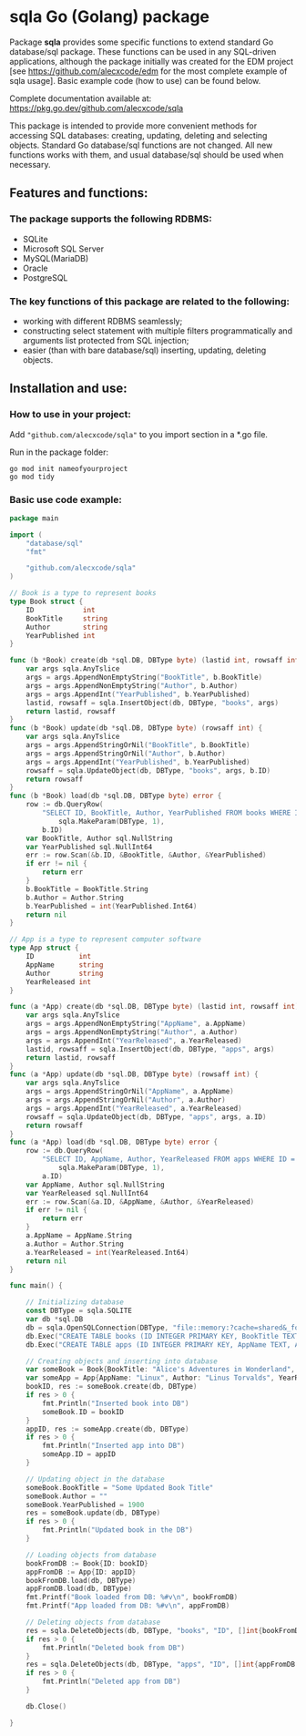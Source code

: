 # sqla Go (Golang) package

Package **sqla** provides some specific functions to extend standard Go database/sql package. These functions can be used in any SQL-driven applications, although the package initially was created for the EDM project [see https://github.com/alecxcode/edm for the most complete example of sqla usage]. Basic example code (how to use) can be found below.

Complete documentation available at: https://pkg.go.dev/github.com/alecxcode/sqla

This package is intended to provide more convenient methods for accessing SQL databases: creating, updating, deleting and selecting objects.
Standard Go database/sql functions are not changed. All new functions works with them, and usual database/sql should be used when necessary.

## Features and functions:

### The package supports the following RDBMS:
* SQLite
* Microsoft SQL Server
* MySQL(MariaDB)
* Oracle
* PostgreSQL

### The key functions of this package are related to the following:
* working with different RDBMS seamlessly;
* constructing select statement with multiple filters programmatically and arguments list protected from SQL injection;
* easier (than with bare database/sql) inserting, updating, deleting objects.

## Installation and use:

### How to use in your project:

Add `"github.com/alecxcode/sqla"` to you import section in a *.go file.

Run in the package folder:  
```shell
go mod init nameofyourproject  
go mod tidy  
```

### Basic use code example:

```go
package main

import (
	"database/sql"
	"fmt"

	"github.com/alecxcode/sqla"
)

// Book is a type to represent books
type Book struct {
	ID            int
	BookTitle     string
	Author        string
	YearPublished int
}

func (b *Book) create(db *sql.DB, DBType byte) (lastid int, rowsaff int) {
	var args sqla.AnyTslice
	args = args.AppendNonEmptyString("BookTitle", b.BookTitle)
	args = args.AppendNonEmptyString("Author", b.Author)
	args = args.AppendInt("YearPublished", b.YearPublished)
	lastid, rowsaff = sqla.InsertObject(db, DBType, "books", args)
	return lastid, rowsaff
}
func (b *Book) update(db *sql.DB, DBType byte) (rowsaff int) {
	var args sqla.AnyTslice
	args = args.AppendStringOrNil("BookTitle", b.BookTitle)
	args = args.AppendStringOrNil("Author", b.Author)
	args = args.AppendInt("YearPublished", b.YearPublished)
	rowsaff = sqla.UpdateObject(db, DBType, "books", args, b.ID)
	return rowsaff
}
func (b *Book) load(db *sql.DB, DBType byte) error {
	row := db.QueryRow(
		"SELECT ID, BookTitle, Author, YearPublished FROM books WHERE ID = "+
			sqla.MakeParam(DBType, 1),
		b.ID)
	var BookTitle, Author sql.NullString
	var YearPublished sql.NullInt64
	err := row.Scan(&b.ID, &BookTitle, &Author, &YearPublished)
	if err != nil {
		return err
	}
	b.BookTitle = BookTitle.String
	b.Author = Author.String
	b.YearPublished = int(YearPublished.Int64)
	return nil
}

// App is a type to represent computer software
type App struct {
	ID           int
	AppName      string
	Author       string
	YearReleased int
}

func (a *App) create(db *sql.DB, DBType byte) (lastid int, rowsaff int) {
	var args sqla.AnyTslice
	args = args.AppendNonEmptyString("AppName", a.AppName)
	args = args.AppendNonEmptyString("Author", a.Author)
	args = args.AppendInt("YearReleased", a.YearReleased)
	lastid, rowsaff = sqla.InsertObject(db, DBType, "apps", args)
	return lastid, rowsaff
}
func (a *App) update(db *sql.DB, DBType byte) (rowsaff int) {
	var args sqla.AnyTslice
	args = args.AppendStringOrNil("AppName", a.AppName)
	args = args.AppendStringOrNil("Author", a.Author)
	args = args.AppendInt("YearReleased", a.YearReleased)
	rowsaff = sqla.UpdateObject(db, DBType, "apps", args, a.ID)
	return rowsaff
}
func (a *App) load(db *sql.DB, DBType byte) error {
	row := db.QueryRow(
		"SELECT ID, AppName, Author, YearReleased FROM apps WHERE ID = "+
			sqla.MakeParam(DBType, 1),
		a.ID)
	var AppName, Author sql.NullString
	var YearReleased sql.NullInt64
	err := row.Scan(&a.ID, &AppName, &Author, &YearReleased)
	if err != nil {
		return err
	}
	a.AppName = AppName.String
	a.Author = Author.String
	a.YearReleased = int(YearReleased.Int64)
	return nil
}

func main() {

	// Initializing database
	const DBType = sqla.SQLITE
	var db *sql.DB
	db = sqla.OpenSQLConnection(DBType, "file::memory:?cache=shared&_foreign_keys=true")
	db.Exec("CREATE TABLE books (ID INTEGER PRIMARY KEY, BookTitle TEXT, Author TEXT, YearPublished INTEGER);")
	db.Exec("CREATE TABLE apps (ID INTEGER PRIMARY KEY, AppName TEXT, Author TEXT, YearReleased INTEGER);")

	// Creating objects and inserting into database
	var someBook = Book{BookTitle: "Alice's Adventures in Wonderland", Author: "Lewis Carroll", YearPublished: 1865}
	var someApp = App{AppName: "Linux", Author: "Linus Torvalds", YearReleased: 1991}
	bookID, res := someBook.create(db, DBType)
	if res > 0 {
		fmt.Println("Inserted book into DB")
		someBook.ID = bookID
	}
	appID, res := someApp.create(db, DBType)
	if res > 0 {
		fmt.Println("Inserted app into DB")
		someApp.ID = appID
	}

	// Updating object in the database
	someBook.BookTitle = "Some Updated Book Title"
	someBook.Author = ""
	someBook.YearPublished = 1900
	res = someBook.update(db, DBType)
	if res > 0 {
		fmt.Println("Updated book in the DB")
	}

	// Loading objects from database
	bookFromDB := Book{ID: bookID}
	appFromDB := App{ID: appID}
	bookFromDB.load(db, DBType)
	appFromDB.load(db, DBType)
	fmt.Printf("Book loaded from DB: %#v\n", bookFromDB)
	fmt.Printf("App loaded from DB: %#v\n", appFromDB)

	// Deleting objects from database
	res = sqla.DeleteObjects(db, DBType, "books", "ID", []int{bookFromDB.ID})
	if res > 0 {
		fmt.Println("Deleted book from DB")
	}
	res = sqla.DeleteObjects(db, DBType, "apps", "ID", []int{appFromDB.ID})
	if res > 0 {
		fmt.Println("Deleted app from DB")
	}

	db.Close()

}
```